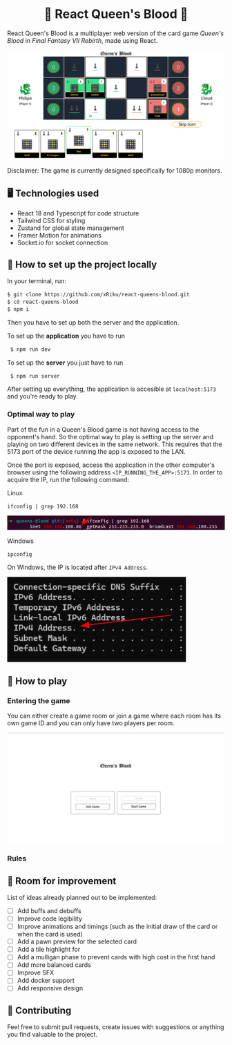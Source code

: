 <h1 align='Center'>
 👑 React Queen's Blood 👑
</h1>

React Queen's Blood is a multiplayer web version of the card game _Queen's Blood_ in _Final Fantasy VII Rebirth_, made using React.

<img src=".github/game.png"/>

Disclaimer: The game is currently designed specifically for 1080p monitors.

## 🖥️ Technologies used

- React 18 and Typescript for code structure
- Tailwind CSS for styling
- Zustand for global state management
- Framer Motion for animations
- Socket.io for socket connection

## 🔧 How to set up the project locally

In your terminal, run:

```sh
$ git clone https://github.com/xRiku/react-queens-blood.git
$ cd react-queens-blood
$ npm i
```

Then you have to set up both the server and the application.

To set up the **application** you have to run

```sh
 $ npm run dev
```

To set up the **server** you just have to run

```sh
 $ npm run server
```

After setting up everything, the application is accesible at `localhost:5173` and you're ready to play.

### Optimal way to play

Part of the fun in a Queen's Blood game is not having access to the opponent's hand. So the optimal way to play is setting up the server and playing on two different devices in the same network. This requires that the 5173 port of the device running the app is exposed to the LAN.

Once the port is exposed, access the application in the other computer's browser using the following address `<IP_RUNNING_THE_APP>:5173`. In order to acquire the IP, run the following command:

Linux

```
ifconfig | grep 192.168
```

<img src=".github/linux_ip.png" >

Windows

```
ipconfig
```

On Windows, the IP is located after `IPv4 Address`.

<img src=".github/windows_ip.png" >

## 🧩 How to play

### Entering the game

You can either create a game room or join a game where each room has its own game ID and you can only have two players per room.

<img src=".github/home_screen.png">

### Rules

## 🚧 Room for improvement

List of ideas already planned out to be implemented:

- [ ] Add buffs and debuffs
- [ ] Improve code legibility
- [ ] Improve animations and timings (such as the initial draw of the card or when the card is used)
- [ ] Add a pawn preview for the selected card
- [ ] Add a tile highlight for
- [ ] Add a mulligan phase to prevent cards with high cost in the first hand
- [ ] Add more balanced cards
- [ ] Improve SFX
- [ ] Add docker support
- [ ] Add responsive design

## 👥 Contributing

Feel free to submit pull requests, create issues with suggestions or anything you find valuable to the project.
